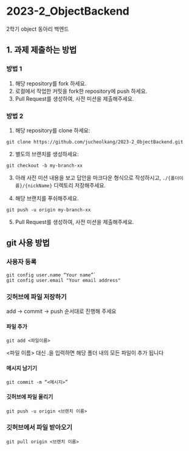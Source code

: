 # 2023-2_ObjectBackend
2학기 object 동아리 백엔드

## 1. 과제 제출하는 방법

### 방법 1
1. 해당 repository를 fork 하세요.
2. 로컬에서 작업한 커밋을 fork한 repository에 push 하세요.
5. Pull Request를 생성하여, 사전 미션을 제출해주세요.

### 방법 2
1. 해당 repository를 clone 하세요:
```
git clone https://github.com/jucheolkang/2023-2_ObjectBackend.git
```
2. 별도의 브랜치를 생성하세요:
```
git checkout -b my-branch-xx
```
3. 아래 사전 미션 내용을 보고 답안을 마크다운 형식으로 작성하시고, `./{폴더이름}/{nickName}` 디렉토리 저장해주세요.

4. 해당 브랜치를 푸쉬해주세요.
```
git push -u origin my-branch-xx
```
5. Pull Request를 생성하여, 사전 미션을 제출해주세요.


## git 사용 방법

### 사용자 등록
```
git config user.name “Your name”`
git config user.email "Your email address"
```

### 깃허브에 파일 저장하기
add -> commit -> push 순서대로 진행해 주세요
#### 파일 추가
```
git add <파일이름>
```
<파일 이름> 대신 .을 입력하면 해당 폴더 내의 모든 파일이 추가 됩니다

#### 메시지 남기기
```
git commit -m “<메시지>”
```

#### 깃허브에 파일 올리기
```
git push -u origin <브렌치 이름>
```

### 깃허브에서 파일 받아오기
```
git pull origin <브렌치 이름>
```
